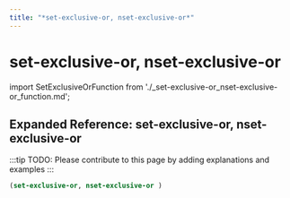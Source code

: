 ```yaml
---
title: "*set-exclusive-or, nset-exclusive-or*"
---
```


# set-exclusive-or, nset-exclusive-or

import SetExclusiveOrFunction from './_set-exclusive-or_nset-exclusive-or_function.md';

<SetExclusiveOrFunction />

## Expanded Reference: set-exclusive-or, nset-exclusive-or

:::tip
TODO: Please contribute to this page by adding explanations and examples
:::

```lisp
(set-exclusive-or, nset-exclusive-or )
```
